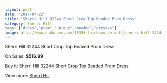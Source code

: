 ```yaml
---
layout: post
date: '2017-07-22'
title: "Sherri Hill 32244 Short Crop Top Beaded Prom Dress"
category: Sherri Hill
tags: ["dress","prom","unique","beaded","dresses"]
image: http://www.eudances.com/15359-thickbox_default/sherri-hill-32244-short-crop-top-beaded-prom-dress.jpg
---
```

Sherri Hill 32244 Short Crop Top Beaded Prom Dress

On Sales: **$516.99**
<a href="https://www.eudances.com/en/sherri-hill/4548-sherri-hill-32244-short-crop-top-beaded-prom-dress.html"><amp-img layout="responsive" width="600" height="600" src="//www.eudances.com/15359-thickbox_default/sherri-hill-32244-short-crop-top-beaded-prom-dress.jpg" alt="Sherri Hill 32244 Short Crop Top Beaded Prom Dress 0" /></a>
<a href="https://www.eudances.com/en/sherri-hill/4548-sherri-hill-32244-short-crop-top-beaded-prom-dress.html"><amp-img layout="responsive" width="600" height="600" src="//www.eudances.com/15363-thickbox_default/sherri-hill-32244-short-crop-top-beaded-prom-dress.jpg" alt="Sherri Hill 32244 Short Crop Top Beaded Prom Dress 1" /></a>
<a href="https://www.eudances.com/en/sherri-hill/4548-sherri-hill-32244-short-crop-top-beaded-prom-dress.html"><amp-img layout="responsive" width="600" height="600" src="//www.eudances.com/15362-thickbox_default/sherri-hill-32244-short-crop-top-beaded-prom-dress.jpg" alt="Sherri Hill 32244 Short Crop Top Beaded Prom Dress 2" /></a>
<a href="https://www.eudances.com/en/sherri-hill/4548-sherri-hill-32244-short-crop-top-beaded-prom-dress.html"><amp-img layout="responsive" width="600" height="600" src="//www.eudances.com/15361-thickbox_default/sherri-hill-32244-short-crop-top-beaded-prom-dress.jpg" alt="Sherri Hill 32244 Short Crop Top Beaded Prom Dress 3" /></a>
<a href="https://www.eudances.com/en/sherri-hill/4548-sherri-hill-32244-short-crop-top-beaded-prom-dress.html"><amp-img layout="responsive" width="600" height="600" src="//www.eudances.com/15360-thickbox_default/sherri-hill-32244-short-crop-top-beaded-prom-dress.jpg" alt="Sherri Hill 32244 Short Crop Top Beaded Prom Dress 4" /></a>

Buy it: [Sherri Hill 32244 Short Crop Top Beaded Prom Dress](https://www.eudances.com/en/sherri-hill/4548-sherri-hill-32244-short-crop-top-beaded-prom-dress.html "Sherri Hill 32244 Short Crop Top Beaded Prom Dress")

View more: [Sherri Hill](https://www.eudances.com/en/80-Sherri-Hill "Sherri Hill")